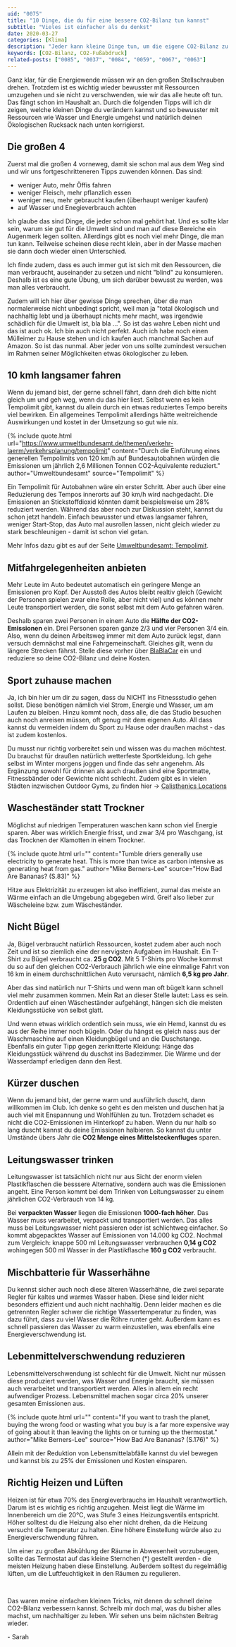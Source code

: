 ```yaml
---
uid: "0075"
title: "10 Dinge, die du für eine bessere CO2-Bilanz tun kannst"
subtitle: "Vieles ist einfacher als du denkst"
date: 2020-03-27
categories: [Klima]
description: "Jeder kann kleine Dinge tun, um die eigene CO2-Bilanz zu verbessern. Vieles davon ist sogar recht einfach."
keywords: [CO2-Bilanz, CO2-Fußabdruck]
related-posts: ["0085", "0037", "0084", "0059", "0067", "0063"]
---
```

Ganz klar, für die Energiewende müssen wir an den großen Stellschrauben drehen. Trotzdem ist es wichtig wieder bewusster mit Ressourcen umzugehen und sie nicht zu verschwenden, wie wir das alle heute oft tun. Das fängt schon im Haushalt an. Durch die folgenden Tipps will ich dir zeigen, welche kleinen Dinge du verändern kannst und so bewusster mit Ressourcen wie Wasser und Energie umgehst und natürlich deinen Ökologischen Rucksack nach unten korrigierst.

## Die großen 4
Zuerst mal die großen 4 vorneweg, damit sie schon mal aus dem Weg sind und wir uns fortgeschritteneren Tipps zuwenden können. Das sind:
- weniger Auto, mehr Öffis fahren
- weniger Fleisch, mehr pflanzlich essen
- weniger neu, mehr gebraucht kaufen (überhaupt weniger kaufen)
- auf Wasser und Enegieverbrauch achten

Ich glaube das sind Dinge, die jeder schon mal gehört hat. Und es sollte klar sein, warum sie gut für die Umwelt sind und man auf diese Bereiche ein Augenmerk legen sollten. Allerdings gibt es noch viel mehr Dinge, die man tun kann. Teilweise scheinen diese recht klein, aber in der Masse machen sie dann doch wieder einen Unterschied.

Ich finde zudem, dass es auch immer gut ist sich mit den Ressourcen, die man verbraucht, auseinander zu setzen und nicht "blind" zu konsumieren. Deshalb ist es eine gute Übung, um sich darüber bewusst zu werden, was man alles verbraucht.

Zudem will ich hier über gewisse Dinge sprechen, über die man normalerweise nicht unbedingt spricht, weil man ja "total ökologisch und nachhaltig lebt und ja überhaupt nichts mehr macht, was irgendwie schädlich für die Umwelt ist, bla bla ...". So ist das wahre Leben nicht und das ist auch ok. Ich bin auch nicht perfekt. Auch ich habe noch einen Mülleimer zu Hause stehen und ich kaufen auch manchmal Sachen auf Amazon. So ist das nunmal. Aber jeder von uns sollte zumindest versuchen im Rahmen seiner Möglichkeiten etwas ökologischer zu leben.

## 10 kmh langsamer fahren
Wenn du jemand bist, der gerne schnell fährt, dann dreh dich bitte nicht gleich um und geh weg, wenn du das hier liest. Selbst wenn es kein Tempolimit gibt, kannst du allein durch ein etwas reduziertes Tempo bereits viel bewirken. Ein allgemeines Tempolimit allerdings hätte weitreichende Auswirkungen und kostet in der Umsetzung so gut wie nix.

{% include quote.html url="https://www.umweltbundesamt.de/themen/verkehr-laerm/verkehrsplanung/tempolimit" content="Durch die Einführung eines generellen Tempolimits von 120 km/h auf Bundesautobahnen würden die Emissionen um jährlich 2,6 Millionen Tonnen CO2-Äquivalente reduziert." author="Umweltbundesamt" source="Tempolimit" %}

Ein Tempolimit für Autobahnen wäre ein erster Schritt. Aber auch über eine Reduzierung des Tempos innerorts auf 30 km/h wird nachgedacht. Die Emissionen an Stickstoffdioxid könnten damit beispielsweise um 28% reduziert werden. Während das aber noch zur Diskussion steht, kannst du schon jetzt handeln. Einfach bewusster und etwas langsamer fahren, weniger Start-Stop, das Auto mal ausrollen lassen, nicht gleich wieder zu stark beschleunigen - damit ist schon viel getan.

Mehr Infos dazu gibt es auf der Seite [Umweltbundesamt: Tempolimit](https://www.umweltbundesamt.de/themen/verkehr-laerm/verkehrsplanung/tempolimit).

## Mitfahrgelegenheiten anbieten
Mehr Leute im Auto bedeutet automatisch ein geringere Menge an Emissionen pro Kopf. Der Ausstoß des Autos bleibt realtiv gleich (Gewicht der Personen spielen zwar eine Rolle, aber nicht viel) und es können mehr Leute transportiert werden, die sonst selbst mit dem Auto gefahren wären.

Deshalb sparen zwei Personen in einem Auto die **Hälfte der CO2-Emissionen** ein. Drei Personen sparen ganze 2/3 und vier Personen 3/4 ein. Also, wenn du deinen Arbeitsweg immer mit dem Auto zurück legst, dann versuch demnächst mal eine Fahrgemeinschaft. Gleiches gilt, wenn du längere Strecken fährst. Stelle diese vorher über [BlaBlaCar](https://www.blablacar.de/) ein und reduziere so deine CO2-Bilanz und deine Kosten.

## Sport zuhause machen
Ja, ich bin hier um dir zu sagen, dass du NICHT ins Fitnessstudio gehen sollst. Diese benötigen nämlich viel Strom, Energie und Wasser, um am Laufen zu bleiben. Hinzu kommt noch, dass alle, die das Studio besuchen auch noch anreisen müssen, oft genug mit dem eigenen Auto. All dass kannst du vermeiden indem du Sport zu Hause oder draußen machst - das ist zudem kostenlos.

Du musst nur richtig vorbereitet sein und wissen was du machen möchtest. Du brauchst für draußen natürlich wetterfeste Sportkleidung. Ich gehe selbst im Winter morgens joggen und finde das sehr angenehm. Als Ergänzung sowohl für drinnen als auch draußen sind eine Sportmatte, Fitnessbänder oder Gewichte nicht schlecht. Zudem gibt es in vielen Städten inzwischen Outdoor Gyms, zu finden hier -> [Calisthenics Locations](http://calisthenics-workout.de/calisthenics-deutschland-locations/)

## Wascheständer statt Trockner
Möglichst auf niedrigen Temperaturen waschen kann schon viel Energie sparen. Aber was wirklich Energie frisst, und zwar 3/4 pro Waschgang, ist das Trocknen der Klamotten in einem Trockner.

{% include quote.html url="" content="Tumble driers generally use electricity to generate heat. This is more than twice as carbon intensive as generating heat from gas." author="Mike Berners-Lee" source="How Bad Are Bananas? (S.83)" %}

Hitze aus Elektrizität zu erzeugen ist also ineffizient, zumal das meiste an Wärme einfach an die Umgebung abgegeben wird. Greif also lieber zur Wäscheleine bzw. zum Wäscheständer.

## Nicht Bügel
Ja, Bügel verbraucht natürlich Ressourcen, kostet zudem aber auch noch Zeit und ist so ziemlich eine der nervigsten Aufgaben im Haushalt. Ein T-Shirt zu Bügel verbraucht ca. **25 g CO2**. Mit 5 T-Shirts pro Woche kommst du so auf den gleichen CO2-Verbrauch jährlich wie eine einmalige Fahrt von 16 km in einem durchschnittlichen Auto verursacht, nämlich **6,5 kg pro Jahr**.

Aber das sind natürlich nur T-Shirts und wenn man oft bügelt kann schnell viel mehr zusammen kommen. Mein Rat an dieser Stelle lautet: Lass es sein. Ordentlich auf einen Wäscheständer aufgehängt, hängen sich die meisten Kleidungsstücke von selbst glatt.

Und wenn etwas wirklich ordentlich sein muss, wie ein Hemd, kannst du es aus der Reihe immer noch bügeln. Oder du hängst es gleich nass aus der Waschmaschine auf einen Kleidungbügel und an die Duschstange. Ebenfalls ein guter Tipp gegen zerknitterte Kleidung: Hänge das Kleidungsstück während du duschst ins Badezimmer. Die Wärme und der Wasserdampf erledigen dann den Rest.

## Kürzer duschen
Wenn du jemand bist, der gerne warm und ausführlich duscht, dann willkommen im Club. Ich denke so geht es den meisten und duschen hat ja auch viel mit Enspannung und Wohlfühlen zu tun. Trotzdem schadet es nicht die CO2-Emissionen im Hinterkopf zu haben. Wenn du nur halb so lang duscht kannst du deine Emissionen halbieren. So kannst du unter Umstände übers Jahr die **CO2 Menge eines Mittelsteckenfluges** sparen.

## Leitungswasser trinken
Leitungswasser ist tatsächlich nicht nur aus Sicht der enorm vielen Plastikflaschen die besssere Alternative, sondern auch was die Emissionen angeht. Eine Person kommt bei dem Trinken von Leitungswasser zu einem jährlichen CO2-Verbrauch von 14 kg.

Bei **verpackten Wasser** liegen die Emissionen **1000-fach höher**. Das Wasser muss verarbeitet, verpackt und transportiert werden. Das alles muss bei Leitungswasser nicht passieren oder ist schlichtweg einfacher. So kommt abgepacktes Wasser auf Emissionen von 14.000 kg CO2. Nochmal zum Vergleich: knappe 500 ml Leitungswasser verbrauchen **0,14 g CO2** wohingegen 500 ml Wasser in der Plastikflasche **160 g CO2** verbraucht.

## Mischbatterie für Wasserhähne
Du kennst sicher auch noch diese älteren Wasserhähne, die zwei separate Regler für kaltes und warmes Wasser haben. Diese sind leider nicht besonders effizient und auch nicht nachhaltig. Denn leider machen es die getrennten Regler schwer die richtige Wassertemperatur zu finden, was dazu führt, dass zu viel Wasser die Röhre runter geht. Außerdem kann es schnell passieren das Wasser zu warm einzustellen, was ebenfalls eine Energieverschwendung ist.

## Lebenmittel&shy;verschwendung reduzieren
Lebensmittelverschwendung ist schlecht für die Umwelt. Nicht nur müssen diese produziert werden, was Wasser und Energie braucht, sie müssen auch verarbeitet und transportiert werden. Alles in allem ein recht aufwendiger Prozess. Lebensmittel machen sogar circa 20% unserer gesamten Emissionen aus.

{% include quote.html url="" content="If you want to trash the planet, buying the wrong food or wasting what you buy is a far more expensive way of going about it than leaving the lights on or turning up the thermostat." author="Mike Berners-Lee" source="How Bad Are Bananas? (S.176)" %}

Allein mit der Reduktion von Lebensmittelabfälle kannst du viel bewegen und kannst bis zu 25% der Emissionen und Kosten einsparen.

## Richtig Heizen und Lüften
Heizen ist für etwa 70% des Energieverbrauchs im Haushalt verantwortlich. Darum ist es wichtig es richtig anzugehen. Meist liegt die Wärme im Innenbereich um die 20°C, was Stufe 3 eines Heizungsventils entspricht. Höher solltest du die Heizung also eher nicht drehen, da die Heizung versucht die Temperatur zu halten. Eine höhere Einstellung würde also zu Energieverschwendung führen.

Um einer zu großen Abkühlung der Räume in Abwesenheit vorzubeugen, sollte das Termostat auf das kleine Sternchen (\*) gestellt werden - die meisten Heizung haben diese Einstellung. Außerdem solltest du regelmäßig lüften, um die Luftfeuchtigkeit in den Räumen zu regulieren.

&nbsp;

Das waren meine einfachen kleinen Tricks, mit denen du schnell deine CO2-Bilanz verbessern kannst. Schreib mir doch mal, was du bisher alles machst, um nachhaltiger zu leben. Wir sehen uns beim nächsten Beitrag wieder.

\- Sarah
